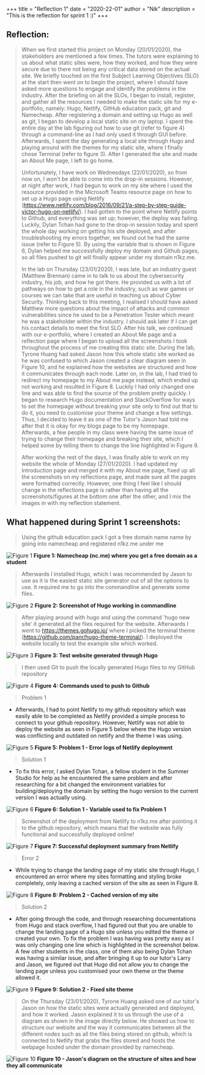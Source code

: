 +++
title = "Reflection 1"
date = "2020-22-01"
author = "Nik"
description = "This is the reflection for sprint 1 :)"
+++

## Reflection:

> When we first started this project on Monday (20/01/2020), the stakeholders are mentioned a few times. The tutors were explaining to us about what static sites were, how they worked,
and how they were secure due to there not being any critical data stored on the actual site. We briefly touched on the first Subject Learning Objectives (SLO) at the start then went on to 
begin the project, where I should have asked more questions to engage and identify the problems in the industry. After the briefing on all the SLOs, I began to install, register, and gather all 
the resources I needed to make the static site for my e-portfolio, namely: Hugo, Netlify, GitHub education pack, git and Namecheap. After registering a domain and setting up Hugo as well as git, 
I began to develop a local static site on my laptop. I spent the entire day at the lab figuring out how to use git (refer to figure 4) through a command-line as I had only used it through GUI 
before. Afterwards, I spent the day generating a local site through Hugo and playing around with the themes for my static site, where I finally chose Terminal (refer to figure 3). After I 
generated the site and made an About Me page, I left to go home.
>
>Unfortunately, I have work on Wednesdays (22/01/2020), so from now on, I won't be able to come into the drop-in sessions. However, at night after work, I had begun to work on my site where I used 
the resource provided in the Microsoft Teams resource page on how to set up a Hugo page using Netlify (https://www.netlify.com/blog/2016/09/21/a-step-by-step-guide-victor-hugo-on-netlify/). 
I had gotten to the point where Netlify points to Github, and everything was set up; however, the deploy was failing. Luckily, Dylan Tchan had gone to the drop-in session today and spent the whole 
day working on getting his site deployed, and after troubleshooting my errors together, we found out he had the same issue (refer to Figure 5). By using the variable that is shown in Figure 6, 
Dylan helped me successfully deploy my domain and Github pages, so all files pushed to git will finally appear under my domain n1kz.me.
>
>In the lab on Thursday (23/01/2020), I was late, but an industry guest (Matthew Brennan) came in to talk to us about the cybersecurity industry, his job, and how he got there. He provided us 
with a lot of pathways on how to get a role in the industry, such as war games or courses we can take that are useful in teaching us about Cyber Security. Thinking back to this meeting, I realised 
I should have asked Matthew more questions about the impact of attacks and common vulnerabilities since he used to be a Penetration Tester which meant he was a stakeholder within the industry. I should ask
later if I can get his contact details to meet the first SLO. After his talk, we continued with our e-portfolio, where I created an About Me page and a reflection page where I began to upload all
the screenshots I took throughout the process of me creating this static site. During the lab, Tyrone Huang had asked Jason how this whole static site worked as he was confused to which Jason 
created a clear diagram seen in Figure 10, and he explained how the websites are structured and how it communicates through each node. Later on, in the lab, I had tried to redirect my homepage to 
my About me page instead, which ended up not working and resulted in Figure 8. Luckily I had only changed one line and was able to find the source of the problem pretty quickly. I began to research
Hugo documentation and StackOverflow for ways to set the homepage without breaking your site only to find out that to do it, you need to customise your theme and change a few settings. Thus, I 
decided to leave it as one of the Tutor's Jason had told me after that it is okay for my blogs page to be my homepage. Afterwards, a few people in my class were having the same issue of trying to 
change their homepage and breaking their site, which I helped some by telling them to change the line highlighted in Figure 9.
>
>After working the rest of the days, I was finally able to work on my website the whole of Monday (27/01/2020). I had updated my Introduction page and merged it with my About me page, fixed up all 
the screenshots on my reflections page, and made sure all the pages were formatted correctly. However, one thing I feel like I should change in the reflections page is rather than having all the 
screenshots/figures at the bottom one after the other, and I mix the images in with my reflection statement.

## What happened during Sprint 1 screenshots: 

> Using the github education pack I got a free domain name name by going into namecheap and registered n1kz.me under me

![Figure 1](/images/ScreenshotNC.png) **Figure 1: Namecheap (nc.me) where you get a free domain as a student** 

> Afterwards I installed Hugo, which I was recommended by Jason to use as it is the easiest static site generator out of all the options to use. It required me to go into the commandline and generate some files.

![Figure 2](/images/Screenshot1.png) **Figure 2: Screenshot of Hugo working in commandline**

> After playing around with hugo and using the command 'hugo new site' it generated all the files required for the website. Afterwards I went to https://themes.gohugo.io/ where I picked the terminal theme
 (https://github.com/panr/hugo-theme-terminal/). I deployed the website locally to test the example site which worked.

![Figure 3](/images/Screenshot2.png) **Figure 3: Test website generated through Hugo**

> I then used Git to push the locally generated Hugo files to my GitHub repository

![Figure 4](/images/ScreenshotGit.png) **Figure 4: Commands used to push to Github**


> Problem 1

+ Afterwards, I had to point Netlify to my github repository which was easily able to be completed as Netlify provided a simple process to connect to your github repository.
 However, Netlify was not able to deploy the website as seen in Figure 5 below where the Hugo version was conflicting and outdated on netlify and the theme I was using.

![Figure 5](/images/Screenshot3.png) **Figure 5: Problem 1 - Error logs of Netlify deployment**

> Solution 1

+ To fix this error, I asked Dylan Tchan, a fellow student in the Summer Studio for help as he encountered the same problem and after researching for a bit changed the environment variables for 
building/deploying the domain by setting the hugo version to the current version I was actually using.

![Figure 6](/images/Screenshot4.png) **Figure 6: Solution 1 - Variable used to fix Problem 1**

> Screenshot of the deployment from Netlify to n1kz.me after pointing it to the github repository, which means that the website was fully functional and successfully deployed online!

![Figure 7](/images/Screenshot5.png) **Figure 7: Successful deployment summary from Netlify**

> Error 2

+ While trying to change the landing page of my static site through Hugo, I encountered an error where my sites formatting and styling broke completely, only leaving a cached version of the site as seen in Figure 8.

![Figure 8](/images/error2.png) **Figure 8: Problem 2 - Cached version of my site**

> Solution 2

+ After going through the code, and through researching documentations from Hugo and stack overflow, I had figured out that you are unable to change the landing page of a Hugo site unless you edited the theme or created your own.
 To fix the problem I was having was pretty easy as I was only changing one line which is highlighted in the screenshot below. A few other students in the class, one of them also being Dylan Tchan was having a similar issue, 
and after bringing it up to our tutor's Larry and Jason, we figured out that Hugo did not allow you to change the landing page unless you customised your own theme or the theme allowed it.

![Figure 9](/images/solution2.png)  **Figure 9: Solution 2 - Fixed site theme** 
>On the Thursday (23/01/2020), Tyrone Huang asked one of our tutor's Jason on how the static sites were actually generated and deployed, and how it worked. Jason explained it to us through
the use of a diagram as shown in the image directly below. He showed us how to structure our website and the way it communicates between all the different nodes such as all the files being stored
on github, which is connected to Netlify that grabs the files stored and hosts the webpage hosted under the domain provided by namecheap.  

![Figure 10](/images/sitestructure.jpg) **Figure 10 - Jason's diagram on the structure of sites and how they all communicate** 
